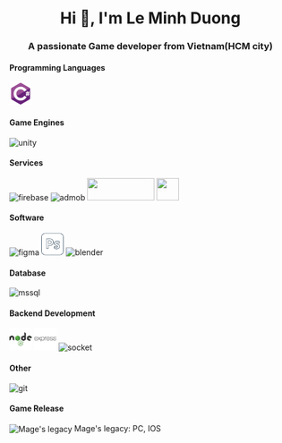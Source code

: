 <h1 align="center">Hi 👋, I'm Le Minh Duong</h1>
<h3 align="center">A passionate Game developer from Vietnam(HCM city)</h3>

<h4 align="left">Programming Languages</h4>
<p href="https://www.w3schools.com/cs/" target="_blank" rel="noreferrer"> <img src="https://raw.githubusercontent.com/devicons/devicon/master/icons/csharp/csharp-original.svg" alt="csharp" width="40" height="40"/> </p>
  
<h4 align="left">Game Engines</h4>
<p href="https://unity.com/" target="_blank" rel="noreferrer"> <img src="https://www.vectorlogo.zone/logos/unity3d/unity3d-icon.svg" alt="unity" width="40" height="40"/> </p>

<h4 align="left">Services</h4>
<p href="https://firebase.google.com/" target="_blank" rel="noreferrer"> <img src="https://www.vectorlogo.zone/logos/firebase/firebase-icon.svg" alt="firebase" width="40" height="40"
   href="https://admob.google.com/" target="_blank" rel="noreferrer"> <img src="https://www.vectorlogo.zone/logos/google_admob/google_admob-icon.svg" alt="admob" width="35" height="35"
   href="https://www.photonengine.com/" target="_blank" rel="noreferrer"> <img src="https://www.photonengine.com/v2/img/common/nav-logo-photon.svg" width="120" height="40"
   href="https://mirror-networking.gitbook.io/" target="_blank" rel="noreferrer"> <img src="https://mirror-networking.gitbook.io/~gitbook/image?url=https%3A%2F%2F462154250-files.gitbook.io%2F%7E%2Ffiles%2Fv0%2Fb%2Fgitbook-x-prod.appspot.com%2Fo%2Fspaces%252F-MGmQrf2z6FL0ZpExPAn%252Ficon%252FuYXNytW3XjqtShGwIAiR%252Fmirror_icon_512x512_M.png%3Falt%3Dmedia%26token%3Dbdcc304f-571e-42e1-b5af-6707cd5ee32d&width=32&dpr=1&quality=100&sign=1ec5a2b2&sv=1" width="40" height="40"/> </p>

<h4 align="left">Software</h4>
<p href="https://www.figma.com/" target="_blank" rel="noreferrer"> <img src="https://www.vectorlogo.zone/logos/figma/figma-icon.svg" alt="figma" width="40" height="40"
   href="https://www.photoshop.com/" target="_blank" rel="noreferrer"> <img src="https://raw.githubusercontent.com/devicons/devicon/master/icons/photoshop/photoshop-line.svg" alt="photoshop" width="40" height="40"
   href="https://www.blender.org/" target="_blank" rel="noreferrer"> <img src="https://download.blender.org/branding/community/blender_community_badge_white.svg" alt="blender" width="40" height="50"/> </p>

<h4 align="left">Database</h4>
<p href="https://www.microsoft.com/en-us/sql-server" target="_blank" rel="noreferrer"> <img src="https://www.svgrepo.com/show/303229/microsoft-sql-server-logo.svg" alt="mssql" width="60" height="60"/> </p>

<h4 align="left">Backend Development</h4>
<p href="https://nodejs.org/" target="_blank" rel="noreferrer"> <img src="https://raw.githubusercontent.com/devicons/devicon/master/icons/nodejs/nodejs-original-wordmark.svg" alt="nodejs" width="40" height="40"
   href="https://expressjs.com/" target="_blank" rel="noreferrer"> <img src="https://raw.githubusercontent.com/devicons/devicon/master/icons/express/express-original-wordmark.svg" alt="express" width="40" height="40"
   href="https://socket.io/" target="_blank" rel="noreferrer"> <img src="https://socket.io/images/logo.svg" alt="socket" width="35" height="35"/> </p>
   
<h4 align="left">Other</h4>
<p href="https://git-scm.com/" target="_blank" rel="noreferrer"> <img src="https://www.vectorlogo.zone/logos/git-scm/git-scm-icon.svg" alt="git" width="40" height="40"/> </p>

<h4 align="left">Game Release</h4>
<p href="https://www.facebook.com/mageslegacy/" target="_blank" rel="noreferrer"> <img src="https://scontent.fsgn5-5.fna.fbcdn.net/v/t39.30808-6/448891066_122149251746231551_843009142332582786_n.jpg?stp=cp6_dst-jpg&_nc_cat=108&ccb=1-7&_nc_sid=6ee11a&_nc_ohc=TtzCdZkwtTUQ7kNvgFYPeiQ&_nc_zt=23&_nc_ht=scontent.fsgn5-5.fna&_nc_gid=AQKxVJ5NJ46IV79Dyp8Ho6Y&oh=00_AYCpUPk2uCNSMO5aE8nddb0OQ9-blxUdYdz3NwL6UiSUWg&oe=6713D9EF" alt="Mage's legacy" width="40" height="40" <h3 align="center"> Mage's legacy: PC, IOS</h3> </p>

